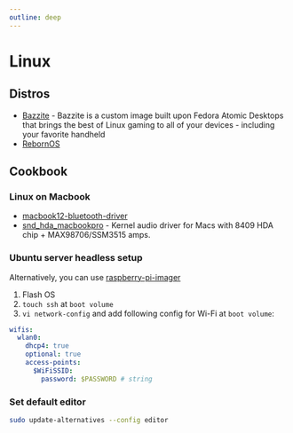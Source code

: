 ```yaml
---
outline: deep
---
```


# Linux

## Distros

- [Bazzite](https://github.com/ublue-os/bazzite) - Bazzite is a custom image built upon Fedora Atomic Desktops that brings the best of Linux gaming to all of your devices - including your favorite handheld
- [RebornOS](https://rebornos.org/)

## Cookbook

### Linux on Macbook

- [macbook12-bluetooth-driver](https://github.com/leifliddy/macbook12-bluetooth-driver)
- [snd_hda_macbookpro](https://github.com/davidjo/snd_hda_macbookpro/) - Kernel audio driver for Macs with 8409 HDA chip + MAX98706/SSM3515 amps.

### Ubuntu server headless setup

Alternatively, you can use [raspberry-pi-imager](https://www.raspberrypi.com/software/)

1. Flash OS
1. `touch ssh` at `boot volume`
1. `vi network-config` and add following config for Wi-Fi at `boot volume`:

```yaml
wifis:
  wlan0:
    dhcp4: true
    optional: true
    access-points:
      $WiFiSSID:
        password: $PASSWORD # string
```

### Set default editor

```bash
sudo update-alternatives --config editor
```
